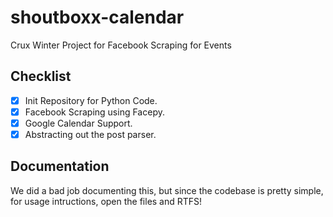 # shoutboxx-calendar

Crux Winter Project for Facebook Scraping for Events

## Checklist

- [x] Init Repository for Python Code.
- [x] Facebook Scraping using Facepy.
- [x] Google Calendar Support.
- [x] Abstracting out the post parser.

## Documentation

We did a bad job documenting this, but since the codebase is pretty simple, for usage intructions, open the files and RTFS!
